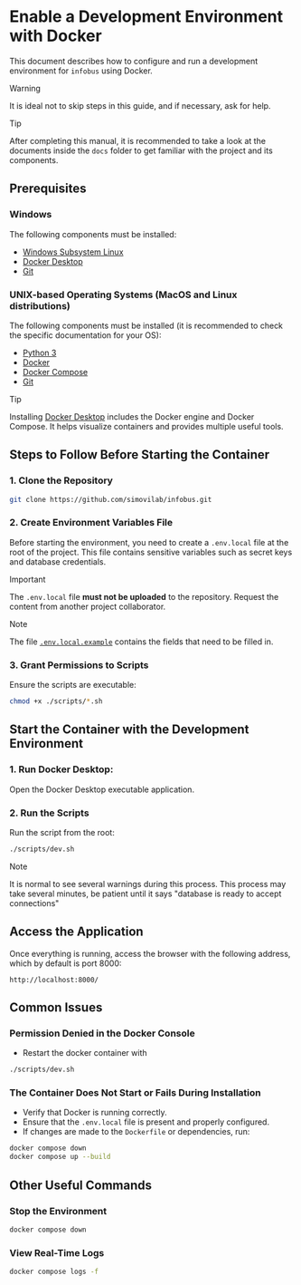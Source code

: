 # Enable a Development Environment with Docker

This document describes how to configure and run a development environment for `infobus` using Docker.

> [!WARNING]
> It is ideal not to skip steps in this guide, and if necessary, ask for help.

> [!TIP]
> After completing this manual, it is recommended to take a look at the documents inside the `docs` folder to get familiar with the project and its components.

## Prerequisites

### Windows

The following components must be installed:

- [Windows Subsystem Linux](https://learn.microsoft.com/en-us/windows/wsl/setup/environment)
- [Docker Desktop](https://docs.docker.com/desktop/setup/install/windows-install/)
- [Git](https://git-scm.com/downloads)

### UNIX-based Operating Systems (MacOS and Linux distributions)

The following components must be installed (it is recommended to check the specific documentation for your OS):

- [Python 3](https://www.python.org/)
- [Docker](https://www.docker.com/)
- [Docker Compose](https://docs.docker.com/compose/install/)
- [Git](https://git-scm.com/downloads)

> [!TIP]
> Installing [Docker Desktop](https://docs.docker.com/desktop/) includes the Docker engine and Docker Compose. It helps visualize containers and provides multiple useful tools.

## Steps to Follow Before Starting the Container

### 1. Clone the Repository

```bash
git clone https://github.com/simovilab/infobus.git
```

### 2. Create Environment Variables File

Before starting the environment, you need to create a `.env.local` file at the root of the project. This file contains sensitive variables such as secret keys and database credentials.

> [!IMPORTANT]
> The `.env.local` file **must not be uploaded** to the repository. Request the content from another project collaborator.

> [!NOTE]
> The file [`.env.local.example`](.env.example) contains the fields that need to be filled in.

### 3. Grant Permissions to Scripts

Ensure the scripts are executable:

```bash
chmod +x ./scripts/*.sh
```

## Start the Container with the Development Environment

### 1. Run Docker Desktop:

Open the Docker Desktop executable application.

### 2. Run the Scripts

Run the script from the root:

```bash
./scripts/dev.sh
```

> [!NOTE]
> It is normal to see several warnings during this process.
> This process may take several minutes, be patient until it says "database is ready to accept connections"

## Access the Application

Once everything is running, access the browser with the following address, which by default is port 8000:

```
http://localhost:8000/
```

## Common Issues

### Permission Denied in the Docker Console
- Restart the docker container with

```bash
./scripts/dev.sh
```

### The Container Does Not Start or Fails During Installation

- Verify that Docker is running correctly.
- Ensure that the `.env.local` file is present and properly configured.
- If changes are made to the `Dockerfile` or dependencies, run:

```bash
docker compose down
docker compose up --build
```

## Other Useful Commands

### Stop the Environment

```bash
docker compose down
```

### View Real-Time Logs

```bash
docker compose logs -f
```
